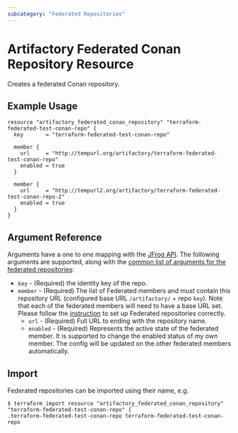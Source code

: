 ```yaml
---
subcategory: "Federated Repositories"
---
```

# Artifactory Federated Conan Repository Resource

Creates a federated Conan repository.

## Example Usage

```hcl
resource "artifactory_federated_conan_repository" "terraform-federated-test-conan-repo" {
  key       = "terraform-federated-test-conan-repo"

  member {
    url     = "http://tempurl.org/artifactory/terraform-federated-test-conan-repo"
    enabled = true
  }

  member {
    url     = "http://tempurl2.org/artifactory/terraform-federated-test-conan-repo-2"
    enabled = true
  }
}
```

## Argument Reference

Arguments have a one to one mapping with the [JFrog API](https://www.jfrog.com/confluence/display/JFROG/Repository+Configuration+JSON#RepositoryConfigurationJSON-FederatedRepository). 
The following arguments are supported, along with the [common list of arguments for the federated repositories](local.md):

* `key` - (Required) the identity key of the repo.
* `member` - (Required) The list of Federated members and must contain this repository URL (configured base URL
  `/artifactory/` + repo `key`). Note that each of the federated members will need to have a base URL set.
  Please follow the [instruction](https://www.jfrog.com/confluence/display/JFROG/Working+with+Federated+Repositories#WorkingwithFederatedRepositories-SettingUpaFederatedRepository)
  to set up Federated repositories correctly.
  * `url` - (Required) Full URL to ending with the repository name.
  * `enabled` - (Required) Represents the active state of the federated member. It is supported to change the enabled
    status of my own member. The config will be updated on the other federated members automatically.



## Import

Federated repositories can be imported using their name, e.g.
```
$ terraform import resource "artifactory_federated_conan_repository" "terraform-federated-test-conan-repo" {
.terraform-federated-test-conan-repo terraform-federated-test-conan-repo
```
